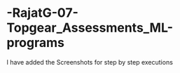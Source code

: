 # -RajatG-07-Topgear_Assessments_ML-programs
I have added the Screenshots for step by step executions
